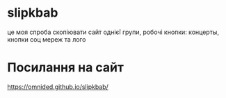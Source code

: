 # slipkbab
це моя спроба скопіювати сайт однієї групи, робочі кнопки: концерты, кнопки соц мереж та лого
# Посилання на сайт
https://omnided.github.io/slipkbab/
